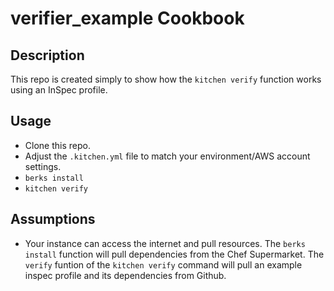 # verifier_example Cookbook

## Description
This repo is created simply to show how the `kitchen verify` function works using an InSpec profile.

## Usage
- Clone this repo.
- Adjust the `.kitchen.yml` file to match your environment/AWS account settings.
- `berks install`
- `kitchen verify`

## Assumptions
- Your instance can access the internet and pull resources.  The `berks install` function will pull dependencies from the Chef Supermarket.  The `verify` funtion of the `kitchen verify` command will pull an example inspec profile and its dependencies from Github.
